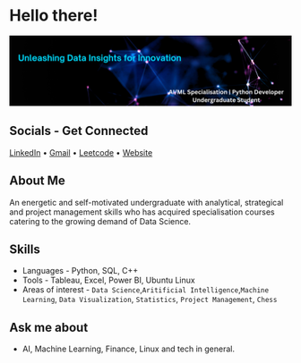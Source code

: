 # Hello there!
![image](https://github.com/TanmayMehta-ml/TanmayMehta-ml/blob/main/linkedin_banner.png)
## Socials - Get Connected
[LinkedIn](https://www.linkedin.com/in/tanmay-here/) &bullet; [Gmail](mehtatanmay9211@gmail.com) &bullet; [Leetcode](https://leetcode.com/mehtatanmay9211/) &bullet; [Website](https://sites.google.com/student.onlinedegree.iitm.ac.in/tanmay-mehta/student-portfolio) 

## About Me
An energetic and self-motivated undergraduate with analytical, strategical and project management skills who has acquired specialisation courses catering to the growing demand of Data Science.

## Skills
* Languages - Python, SQL, C++
* Tools - Tableau, Excel, Power BI, Ubuntu Linux
* Areas of interest - `Data Science`,`Aritificial Intelligence`,`Machine Learning`, `Data Visualization`, `Statistics`, `Project Management`, `Chess`

## Ask me about

- AI, Machine Learning, Finance, Linux and tech in general.
